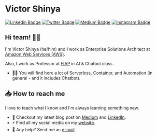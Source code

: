 # Victor Shinya

[![Linkedin Badge](https://img.shields.io/badge/-LinkedIn-blue?style=flat&logo=LinkedIn&logoColor=white)](https://www.linkedin.com/in/victorshinya)
[![Twitter Badge](https://img.shields.io/badge/-Twitter-1ca0f1?style=flat&logo=Twitter&logoColor=white)](https://twitter.com/victorshinya)
[![Medium Badge](https://img.shields.io/badge/-Medium-000?style=flat&logo=Medium&logoColor=white)](https://blog.victorshinya.com.br)
[![Instagram Badge](https://img.shields.io/badge/-Instagram-C13584?style=flat&logo=Instagram&logoColor=white)](https://www.instagram.com/victorshinya)

## Hi team! 👊🏻

I'm Victor Shinya (he/him) and I work as Enterprise Solutions Architect at [Amazon Web Services (AWS)](https://aws.amazon.com/).

Also, I work as Professor at [FIAP](https://www.fiap.com.br) in AI & Chatbot class.

- ✍🏻 You will find here a lot of Serverless, Container, and Automation (in general - and it includes Chatbot).

## 📥 How to reach me

I love to teach what I know and I'm always learning something new.

- 📓 Checkout my latest blog post on [Medium](https://blog.victorshinya.com.br) and [LinkedIn](https://www.linkedin.com/in/victorshinya/recent-activity/posts).
- ⚡️ Find all my social media on my [website](https://www.victorshinya.com.br).
- 📩 Any help? Send me an [e-mail](mailto:contato@victorshinya.com.br).

